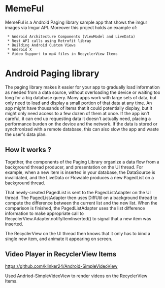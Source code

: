 # MemeFul
MemeFul is a Android Paging library sample app that shows the imgur images via Imgur API.
Moreover this project holds an example of:

     * Android Architecture Components (ViewModel and LiveData)
     * Rest API calls using Retrofit libray 
     * Building Android Custom Views 
     * Android X
     * Video Support to mp4 files in RecyclerView Items
     
# Android Paging library
The paging library makes it easier for your app to gradually load information as needed from a data source, 
without overloading the device or waiting too long for a big database query.
Many apps work with large sets of data, but only need to load and display a small portion of that data at any time. 
An app might have thousands of items that it could potentially display, but it might only need access to a few dozen of them at once. 
If the app isn't careful, it can end up requesting data it doesn't actually need, placing a performance burden on the device and the network. 
If the data is stored or synchronized with a remote database, this can also slow the app and waste the user's data plan.

## How it works ?
Together, the components of the Paging Library organize a data flow from a background thread producer, and presentation on the UI thread. For example, when a new item is inserted in your database, the DataSource is invalidated, and the LiveData<PagedList> or Flowable<PagedList> produces a new PagedList on a background thread.
  
  
That newly-created PagedList is sent to the PagedListAdapter on the UI thread. 
The PagedListAdapter then uses DiffUtil on a background thread to compute the difference between the current list and the new list. 
When the comparison is finished, the PagedListAdapter uses the list difference information to make appropriate call to RecyclerView.Adapter.notifyItemInserted()
to signal that a new item was inserted.


The RecyclerView on the UI thread then knows that it only has to bind a single new item, and animate it appearing on screen.

## Video Player in RecyclerView Items

https://github.com/klinker24/Android-SimpleVideoView

Used Andriod-SimpleVideoView to render videos on the RecyclerView Items. 

